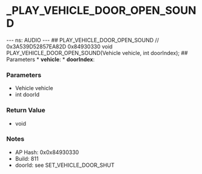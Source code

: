 # _PLAY_VEHICLE_DOOR_OPEN_SOUND

--- ns: AUDIO --- ## PLAY_VEHICLE_DOOR_OPEN_SOUND  // 0x3A539D52857EA82D 0x84930330 void PLAY_VEHICLE_DOOR_OPEN_SOUND(Vehicle vehicle, int doorIndex);  ## Parameters * **vehicle**: * **doorIndex**:

### Parameters
* Vehicle vehicle
* int doorId

### Return Value
* void

### Notes
* AP Hash: 0x0x84930330
* Build: 811
* doorId: see SET_VEHICLE_DOOR_SHUT

